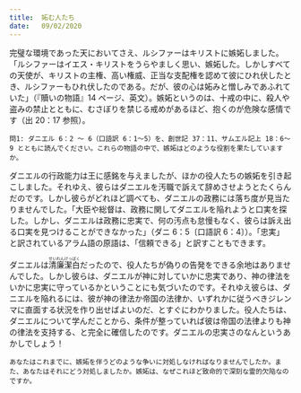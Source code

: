```yaml
---
title:  妬む人たち
date:   09/02/2020
---
```


完璧な環境であった天においてさえ、ルシファーはキリストに嫉妬しました。「ルシファーはイエス・キリストをうらやましく思い、嫉妬した。しかしすべての天使が、キリストの主権、高い権威、正当な支配権を認めて彼にひれ伏したとき、ルシファーもひれ伏したのである。だが、彼の心は妬みと憎しみであふれていた」（『贖いの物語』14 ページ、英文）。嫉妬というのは、十戒の中に、殺人や盗みの禁止とともに、むさぼりを禁じる戒めがあるほど、抱くのが危険な感情です（出 20：17 参照）。

`問1: ダニエル 6：2 〜 6（口語訳 6：1～5）を、創世記 37：11、サムエル記上 18：6～9 とともに読んでください。これらの物語の中で、嫉妬はどのような役割を果たしていますか。`

ダニエルの行政能力は王に感銘を与えましたが、ほかの役人たちの嫉妬を引き起こしました。それゆえ、彼らはダニエルを汚職で訴えて辞めさせようとたくらんだのです。しかし彼らがどれほど調べても、ダニエルの政務には落ち度が見当たりませんでした。「大臣や総督は、政務に関してダニエルを陥れようと口実を探した。しかし、ダニエルは政務に忠実で、何の汚点も怠慢もなく、彼らは訴え出る口実を見つけることができなかった」（ダニ 6：5〔口語訳 6：4〕）。「忠実」と訳されているアラム語の原語は、「信頼できる」と訳すこともできます。

ダニエルは<ruby>清<rt>せい</rt>廉<rt>れん</rt>潔<rt>けっ</rt>白<rt>ぱく</rt></ruby>だったので、役人たちが偽りの告発をできる余地はありませんでした。しかし彼らは、ダニエルが神に対していかに忠実であり、神の律法をいかに忠実に守っているかということにも気づいたのです。それゆえ彼らは、ダニエルを陥れるには、彼が神の律法か帝国の法律か、いずれかに従うべきジレンマに直面する状況を作り出せばよいのだ、とすぐにわかりました。役人たちは、ダニエルについて学んだことから、条件が整っていれば彼は帝国の法律よりも神の律法を支持する、と完全に確信したのです。ダニエルの忠実さのなんというあかしでしょう！

`あなたはこれまでに、嫉妬を伴うどのような争いに対処しなければなりませんでしたか。また、あなたはそれにどう対処しましたか。嫉妬は、なぜこれほど致命的で深刻な霊的欠陥なのですか。`